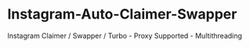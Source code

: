 # Instagram-Auto-Claimer-Swapper
Instagram Claimer / Swapper / Turbo - Proxy Supported - Multithreading
